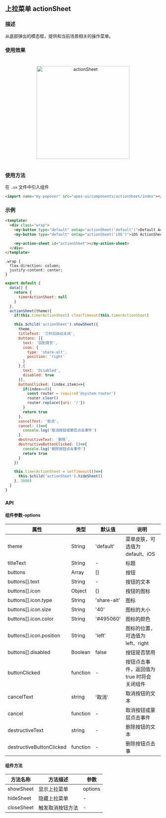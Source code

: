 ## 上拉菜单 actionSheet

### 描述

从底部弹出的模态框，提供和当前场景相关的操作菜单。

### 使用效果

<div style="text-align: center; margin: 40px; "><img src="../assets/actionSheet.gif" alt="actionSheet" style="width:300px" /></div>

### 使用方法

在 `.ux` 文件中引入组件

``` html
<import name="my-popover" src="apex-ui/components/actionSheet/index"></import>
```

### 示例

``` html
<template>
  <div class="wrap">
    <my-button type="default" ontap="actionSheet('default')">Default ActionSheet</my-button>
    <my-button type="default" ontap="actionSheet('iOS')">iOS ActionSheet</my-button>

    <my-action-sheet id="actionSheet"></my-action-sheet> 
  </div>
</template>
```

``` less
.wrap {
  flex-direction: column;
  justify-content: center;
}
```

``` javascript
export default {
  data() {
    return {
      timerActionSheet: null
    }
  },
  actionSheet(theme){
    if(this.timerActionSheet) clearTimeout(this.timerActionSheet)

    this.$child('actionSheet').showSheet({
      theme,
      titleText: '三秒后自动关闭',
      buttons: [{
        text: '回到首页',
        icon: {
          type: 'share-alt',
          position: 'right'
        }
      },{
        text: 'Disabled',
        disabled: true
      }],
      buttonClicked: (index,item)=>{
        if(index==0){
          const router = require('@system.router')
          router.clear()
          router.replace({uri: '/'})
        }
        return true
      },
      cancelText: '取消',
      cancel: ()=>{
        console.log('取消按钮或蒙层点击事件')
      },
      destructiveText: '删除',
      destructiveButtonClicked: ()=>{
        console.log('删除按钮点击事件')
        return true
      }
    })

    this.timerActionSheet = setTimeout(()=>{
      this.$child('actionSheet').hideSheet()
    }, 3000)
  }
} 
```

### API

#### 组件参数-options

| 属性                     | 类型      | 默认值      | 说明                                       |
| ------------------------ | -------- |-------------|--------------------------------------------|
| theme                    | String   | 'default'   | 菜单皮肤，可选值为 default、iOS              |
| titleText                | String   | -           | 标题                                       |
| buttons                  | Array    | []          | 按钮                                       |
| buttons[].text           | String   | -           | 按钮的文本                                  |
| buttons[].icon           | Object   | {}          | 按钮的图标                                  |
| buttons[].icon.type      | String   | 'share-alt' | 图标                                       |
| buttons[].icon.size      | String   | '40'        | 图标的大小                                  |
| buttons[].icon.color     | String   | '#495060'   | 图标的颜色                                  |
| buttons[].icon.position  | String   | 'left'      | 图标的位置，可选值为 left、right             |
| buttons[].disabled       | Boolean  | false       | 按钮是否禁用                                |
| buttonClicked            | function | -           | 按钮点击事件，返回值为 true 时将会<br>关闭组件 |
| cancelText               | string   | '取消'      | 取消按钮的文本                               |
| cancel                   | function | -           | 取消按钮或蒙层点击事件                        |
| destructiveText          | string   | -           | 删除按钮的文本                               |
| destructiveButtonClicked | function | -           | 删除按钮点击事                               |

#### 组件方法

| 方法名称    | 方法描述           | 参数    |
| ---------- | ------------------ | ------- |
| showSheet  | 显示上拉菜单        | options |
| hideSheet  | 隐藏上拉菜单        | -       |
| closeSheet | 触发取消按钮方法    | -       |

